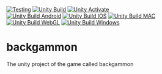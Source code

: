 [![Testing](https://github.com/atlasgames-repo/fortress-defense/actions/workflows/test.yml/badge.svg)](https://github.com/atlasgames-repo/fortress-defense/actions/workflows/test.yml) [![Unity Build](https://github.com/atlasgames-repo/fortress-defense/actions/workflows/main.yml/badge.svg?branch=master)](https://github.com/atlasgames-repo/fortress-defense/actions/workflows/main.yml) [![Unity Activate](https://github.com/atlasgames-repo/fortress-defense/actions/workflows/activate.yml/badge.svg)](https://github.com/atlasgames-repo/fortress-defense/actions/workflows/activate.yml)  
[![Unity Build Android](https://github.com/atlasgames-repo/fortress-defense/actions/workflows/android.yaml/badge.svg?branch=master)](https://github.com/atlasgames-repo/fortress-defense/actions/workflows/android.yaml) [![Unity Build IOS](https://github.com/atlasgames-repo/fortress-defense/actions/workflows/ios.yaml/badge.svg)](https://github.com/atlasgames-repo/fortress-defense/actions/workflows/ios.yaml) [![Unity Build MAC](https://github.com/atlasgames-repo/fortress-defense/actions/workflows/mac.yaml/badge.svg)](https://github.com/atlasgames-repo/fortress-defense/actions/workflows/mac.yaml) [![Unity Build WebGL](https://github.com/atlasgames-repo/fortress-defense/actions/workflows/webgl.yaml/badge.svg)](https://github.com/atlasgames-repo/fortress-defense/actions/workflows/webgl.yaml) [![Unity Build Windows](https://github.com/atlasgames-repo/fortress-defense/actions/workflows/windows.yaml/badge.svg)](https://github.com/atlasgames-repo/fortress-defense/actions/workflows/windows.yaml)
# backgammon
The unity project of the game called backgammon
